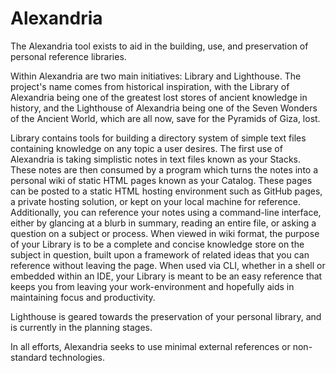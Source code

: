 # Alexandria
The Alexandria tool exists to aid in the building, use, and preservation of personal reference libraries. 

Within Alexandria are two main initiatives: Library and Lighthouse. The project's name comes from historical inspiration, with the Library of Alexandria being one of the greatest lost stores of ancient knowledge in history, and the Lighthouse of Alexandria being one of the Seven Wonders of the Ancient World, which are all now, save for the Pyramids of Giza, lost. 

Library contains tools for building a directory system of simple text files containing knowledge on any topic a user desires. The first use of Alexandria is taking simplistic notes in text files known as your Stacks. These notes are then consumed by a program which turns the notes into a personal wiki of static HTML pages known as your Catalog. These pages can be posted to a static HTML hosting environment such as GitHub pages, a private hosting solution, or kept on your local machine for reference. Additionally, you can reference your notes using a command-line interface, either by glancing at a blurb in summary, reading an entire file, or asking a question on a subject or process. When viewed in wiki format, the purpose of your Library is to be a complete and concise knowledge store on the subject in question, built upon a framework of related ideas that you can reference without leaving the page. When used via CLI, whether in a shell or embedded within an IDE, your Library is meant to be an easy reference that keeps you from leaving your work-environment and hopefully aids in maintaining focus and productivity.

Lighthouse is geared towards the preservation of your personal library, and is currently in the planning stages.

In all efforts, Alexandria seeks to use minimal external references or non-standard technologies.
